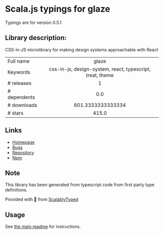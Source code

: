 
# Scala.js typings for glaze

Typings are for version 0.5.1

## Library description:
CSS-in-JS microlibrary for making design systems approachable with React

|                    |                 |
| ------------------ | :-------------: |
| Full name          | glaze |
| Keywords           | css-in-js, design-system, react, typescript, treat, theme |
| # releases         | 1 |
| # dependents       | 0.0 |
| # downloads        | 601.3333333333334 |
| # stars            | 415.0 |

## Links
- [Homepage](https://github.com/kripod/glaze#readme)
- [Bugs](https://github.com/kripod/glaze/issues)
- [Repository](https://github.com/kripod/glaze)
- [Npm](https://www.npmjs.com/package/glaze)
    


## Note
This library has been generated from typescript code from first party type definitions.

Provided with :purple_heart: from [ScalablyTyped](https://github.com/oyvindberg/ScalablyTyped)

## Usage
See [the main readme](../../readme.md) for instructions.


